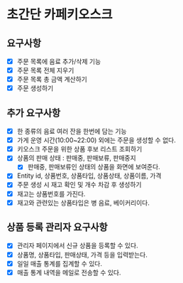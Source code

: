# 초간단 카페키오스크

## 요구사항

- [x] 주문 목록에 음료 추가/삭제 기능
- [x] 주문 목록 전체 지우기
- [x] 주문 목록 총 금액 계산하기
- [x] 주문 생성하기

## 추가 요구사항
- [X] 한 종류의 음료 여러 잔을 한번에 담는 기능
- [X] 가게 운영 시간(10:00~22:00) 외에는 주문을 생성할 수 없다.
- [X] 키오스크 주문을 위한 상품 후보 리스트 조회하기
- [X] 상품의 판매 상태 : 판매중, 판매보류, 판매중지
  - [X] 판매중, 판매보류인 상태의 상품을 화면에 보여준다.
- [X] Entity id, 상품번호, 상품타입, 상품상태, 상품이름, 가격
- [X] 주문 생성 시 재고 확인 및 개수 차감 후 생성하기
- [X] 재고는 상품번호를 가진다.
- [X] 재고와 관련있는 상품타입은 병 음료, 베이커리이다.

## 상품 등록 관리자 요구사항
- [X] 관리자 페이지에서 신규 상품을 등록할 수 있다.
- [X] 상품명, 상품타입, 판매상태, 가격 등을 입력받는다.
- [X] 일일 매출 통계를 집계할 수 있다. 
- [X] 매출 통계 내역을 메일로 전송할 수 있다.